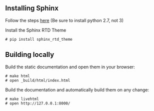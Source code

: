 ## Installing Sphinx

Follow the steps [here](http://www.sphinx-doc.org/en/1.4.8/install.html) (Be sure to install python 2.7, not 3)

Install the Sphinx RTD Theme 

    # pip install sphinx_rtd_theme
## Building locally

Build the static documentation and open them in your browser:

    # make html
    # open _build/html/index.html

Build the documentation and automatically build them on any change:

    # make livehtml
    # open http://127.0.0.1:8000/
